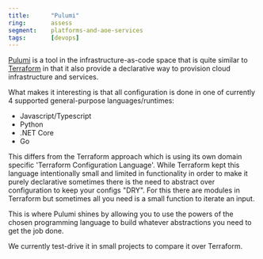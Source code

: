 ```yaml
---
title:      "Pulumi"
ring:       assess
segment:    platforms-and-aoe-services
tags:       [devops]
---
```


[Pulumi](https://www.pulumi.com/) is a tool in the infrastructure-as-code space that is quite similar to [Terraform](https://www.terraform.io/) in that it also provide a declarative way to provision cloud infrastructure and services.

What makes it interesting is that all configuration is done in one of currently 4 supported general-purpose languages/runtimes:
* Javascript/Typescript
* Python
* .NET Core
* Go

This differs from the Terraform approach which is using its own domain specific 'Terraform Configuration Language'.
While Terraform kept this language intentionally small and limited in functionality in order to make it purely declarative sometimes there is the need to abstract over configuration to keep your configs "DRY".
For this there are modules in Terraform but sometimes all you need is a small function to iterate an input.

This is where Pulumi shines by allowing you to use the powers of the chosen programming language to build whatever abstractions you need to get the job done.

We currently test-drive it in small projects to compare it over Terraform.
